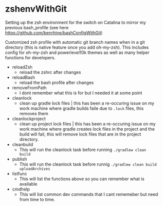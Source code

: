 # zshenvWithGit
Setting up the zsh environment for the switch on Catalina to mirror my previous bash_profile (see here https://github.com/benrhine/bashConfigWithGit)

Customized zsh profile with automatic git branch names when in a git directory (this is native feature once you add oh-my-zsh). This includes config for oh-my-zsh and powerlevel10k themes as well as many helper functions for developers.

- reloadZsh
  - reload the zshrc after changes
- reloadBash
  - reload the bash profile after changes
- removeFromPath
  - I dont remember what this is for but I needed it at some point
- cleanlock
  - clean up gradle lock files | this has been a re-occuring issue on my work machine where gradle builds faile due to `.lock` files, this removes them
- cleanlockproject
  - clean up project lock files | this has been a re-occuring issue on my work machine where gradle creates lock files in the project and the build will fail, this will remove lock files that are in the project directory.
- cleanbuild
  - This will run the cleanlock task before running `./gradlew clean build`
- publish
  - This will run the cleanlock task before runnig `./gradlew clean build uploadArchives`
- listfunc
  - This will list the functions above so you can remember what is available
- cmdhelp
  - This will list common dev commands that I cant rememeber but need from time to time.


